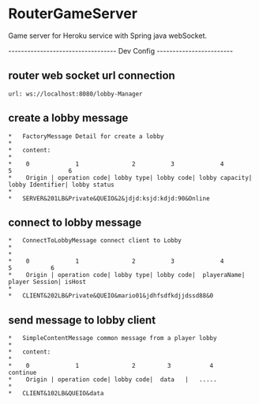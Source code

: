 # RouterGameServer
Game server for Heroku service with Spring java webSocket.

----------------------------------  Dev Config ------------------------

## router web socket url connection 

    url: ws://localhost:8080/lobby-Manager

## create a lobby message 

    *   FactoryMessage Detail for create a lobby
    *
    *   content:
    *
    *    0             1               2          3             4             5                6
    *    Origin | operation code| lobby type| lobby code| lobby capacity| lobby Identifier| lobby status
    *
    *   SERVER&201LB&Private&QUEIO&2&jdjd:ksjd:kdjd:90&Online

## connect to lobby message 

    *   ConnectToLobbyMessage connect client to Lobby
    *
    *
    *    0             1               2          3             4             5           6
    *    Origin | operation code| lobby type| lobby code|  playeraName| player Session| isHost
    *
    *   CLIENT&202LB&Private&QUEIO&mario01&jdhfsdfkdjjdssd88&0
 
 ## send message to lobby client
 
    *   SimpleContentMessage common message from a player lobby
    *
    *   content:
    *
    *    0             1               2         3           4        continue
    *    Origin | operation code| lobby code|  data   |   .....
    *
    *   CLIENT&102LB&QUEIO&data